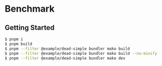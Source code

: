 # Benchmark

## Getting Started

```bash
$ pnpm i
$ pnpm build
$ pnpm --filter @example/dead-simple bundler mako build
$ pnpm --filter @example/dead-simple bundler mako build --no-minify
$ pnpm --filter @example/dead-simple bundler mako dev
```
